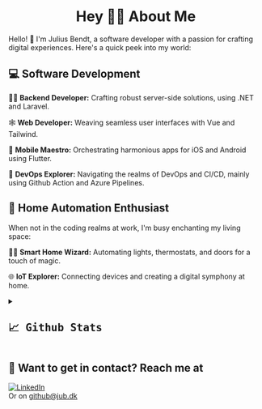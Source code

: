 <h1 align="center"> Hey 👨‍💻 About Me</h1>
Hello! 👋 I'm Julius Bendt, a software developer with a passion for crafting digital experiences. Here's a quick peek into my world:

## 💻 Software Development

🧙‍♂️ **Backend Developer:** Crafting robust server-side solutions, using .NET and Laravel.

🕸️ **Web Developer:** Weaving seamless user interfaces with Vue and Tailwind.

📱 **Mobile Maestro:** Orchestrating harmonious apps for iOS and Android using Flutter.

🤖 **DevOps Explorer:** Navigating the realms of DevOps and CI/CD, mainly using Github Action and Azure Pipelines.

## 🏡 Home Automation Enthusiast

When not in the coding realms at work, I'm busy enchanting my living space:

🧙‍♂️ **Smart Home Wizard:** Automating lights, thermostats, and doors for a touch of magic.

🌐 **IoT Explorer:** Connecting devices and creating a digital symphony at home.


<details>
<summary> <h2><samp>📈 Github Stats</samp></h2></summary>
<br>

<div align="center">
  <img src="https://github-readme-stats.vercel.app/api/top-langs/?username=julius-bendt&layout=compact&theme=vision-friendly-dark" />
  <img src="https://github-readme-stats.vercel.app/api?username=julius-bendt&show_icons=true&theme=vision-friendly-dark&count_private=true" />
  <p><strong>NOTE:</strong> The languages in the above chart do not represent my skill level. It is a metric of which languages I have been uploading the most.</p>
</div>
</details>

## 📧 Want to get in contact? **Reach me at**

[![LinkedIn](https://img.shields.io/badge/linkedin%20-%230077B5.svg?&style=for-the-badge&logo=linkedin&logoColor=white&)](https://www.linkedin.com/in/julius-bendt)  
Or on [github@jub.dk](mailto:github@jub.dk)



